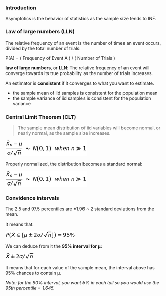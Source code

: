 
### Introduction

Asymptotics is the behavior of statistics as the sample size tends to INF.


### Law of large numbers (LLN)

The relative frequency of an event is the number of times an event occurs, divided by the total number of trials:

P(A) = ( Frequency of Event A ) / ( Number of Trials )

**law of large numbers**, or **LLN**: 
The relative frequency of an event will converge towards its true probability 
as the number of trials increases.

An estimator is **consistent** if it converges to what you want to estimate.

+ the sample mean of iid samples is consistent for the population mean
+ the sample variance of iid samples is consistent for the population variance


### Central Limit Theorem (CLT)

> The sample mean distribution of iid variables
> will become normal, or nearly normal, as the sample size increases.

![N~(\mu, \sigma^2 / n)](equations/CLT.png?raw=true)

Properly normalized, the distribution becomes a standard normal:

![\frac{\bar X_n - \mu}{\sigma / \sqrt{n}}~ \sim ~N(0, 1)~~when~n \gg 1](equations/CLT.png?raw=true)


### Convidence intervals

The 2.5 and 97.5 percentiles are &plusmn;1.96 ~ 2 standard deviations from the mean.

It means that:

![P (\bar X \in [\mu \pm 2\sigma / \sqrt{n}]) = 95\%](equations/normalCI.png?raw=true)

We can deduce from it the **95% interval for &#956;:**

![\bar X \pm 2\sigma / \sqrt{n}](equations/normalCI2.png?raw=true)

It means that for each value of the sample mean, the interval above has 95% chances to contain &#956;.

_Note: for the 90% interval, you want 5% in each tail so you would use the 95th percentile = 1.645._


